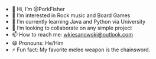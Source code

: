 - 👋 Hi, I’m @PorkFisher
- 👀 I’m interested in Rock music and Board Games
- 🌱 I’m currently learning Java and Python via University
- 💞️ I’m looking to collaborate on any simple project
- 📫 How to reach me: wkiesanowski@outlook.com
- 😄 Pronouns: He/Him
- ⚡ Fun fact: My favorite melee weapon is the chainsword.

<!---
PorkFisher/PorkFisher is a ✨ special ✨ repository because its `README.md` (this file) appears on your GitHub profile.
You can click the Preview link to take a look at your changes.
--->
